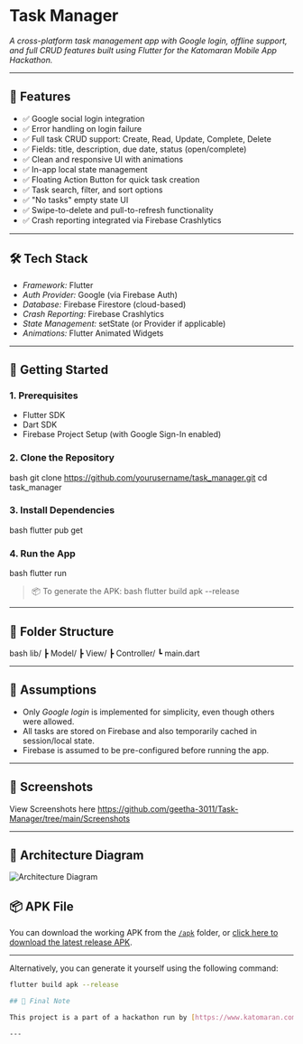 # Task Manager

*A cross-platform task management app with Google login, offline support, and full CRUD features built using Flutter for the Katomaran Mobile App Hackathon.*

---

## 📱 Features

- ✅ Google social login integration
- ✅ Error handling on login failure
- ✅ Full task CRUD support: Create, Read, Update, Complete, Delete
- ✅ Fields: title, description, due date, status (open/complete)
- ✅ Clean and responsive UI with animations
- ✅ In-app local state management
- ✅ Floating Action Button for quick task creation
- ✅ Task search, filter, and sort options
- ✅ "No tasks" empty state UI
- ✅ Swipe-to-delete and pull-to-refresh functionality
- ✅ Crash reporting integrated via Firebase Crashlytics

---

## 🛠 Tech Stack

- *Framework:* Flutter
- *Auth Provider:* Google (via Firebase Auth)
- *Database:* Firebase Firestore (cloud-based)
- *Crash Reporting:* Firebase Crashlytics
- *State Management:* setState (or Provider if applicable)
- *Animations:* Flutter Animated Widgets

---

## 🚀 Getting Started

### 1. Prerequisites

- Flutter SDK
- Dart SDK
- Firebase Project Setup (with Google Sign-In enabled)

### 2. Clone the Repository

bash
git clone https://github.com/yourusername/task_manager.git
cd task_manager


### 3. Install Dependencies

bash
flutter pub get


### 4. Run the App

bash
flutter run


> 📦 To generate the APK:
bash
flutter build apk --release


---

## 📂 Folder Structure

bash
lib/
 ┣ Model/
 ┣ View/
 ┣ Controller/
 ┗ main.dart


---

## 🧠 Assumptions

- Only *Google login* is implemented for simplicity, even though others were allowed.
- All tasks are stored on Firebase and also temporarily cached in session/local state.
- Firebase is assumed to be pre-configured before running the app.

---

## 📸 Screenshots

View Screenshots here https://github.com/geetha-3011/Task-Manager/tree/main/Screenshots


---

## 🧭 Architecture Diagram
![Architecture Diagram](https://github.com/user-attachments/assets/9df5a914-0e5b-474d-8d48-0f1dba750400)



## 📦 APK File

You can download the working APK from the [`/apk`](https://github.com/geetha-3011/Task-Manager/tree/main/apk) folder, or [click here to download the latest release APK](https://github.com/geetha-3011/Task-Manager/releases/download/v1.0.1/Todo.apk).


---


Alternatively, you can generate it yourself using the following command:

```bash
flutter build apk --release

## 🏁 Final Note

This project is a part of a hackathon run by [https://www.katomaran.com](https://www.katomaran.com)

---
